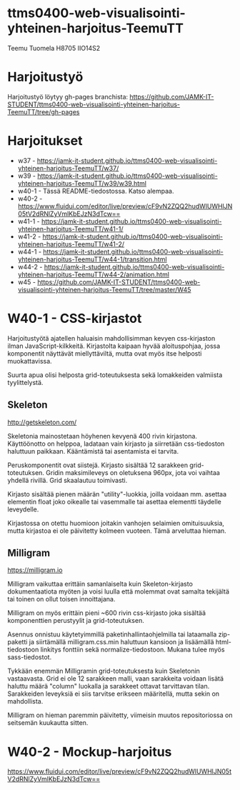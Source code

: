 # ttms0400-web-visualisointi-yhteinen-harjoitus-TeemuTT

Teemu Tuomela
H8705
IIO14S2

# Harjoitustyö
Harjoitustyö löytyy gh-pages branchista: https://github.com/JAMK-IT-STUDENT/ttms0400-web-visualisointi-yhteinen-harjoitus-TeemuTT/tree/gh-pages

# Harjoitukset
* w37 - https://jamk-it-student.github.io/ttms0400-web-visualisointi-yhteinen-harjoitus-TeemuTT/w37/
* w39 - https://jamk-it-student.github.io/ttms0400-web-visualisointi-yhteinen-harjoitus-TeemuTT/w39/w39.html
* w40-1 - Tässä README-tiedostossa. Katso alempaa.
* w40-2 - https://www.fluidui.com/editor/live/preview/cF9vN2ZQQ2hudWlUWHlJN05tV2dRNlZyVmlKbEJzN3dTcw==
* w41-1 - https://jamk-it-student.github.io/ttms0400-web-visualisointi-yhteinen-harjoitus-TeemuTT/w41-1/
* w41-2 - https://jamk-it-student.github.io/ttms0400-web-visualisointi-yhteinen-harjoitus-TeemuTT/w41-2/
* w44-1 - https://jamk-it-student.github.io/ttms0400-web-visualisointi-yhteinen-harjoitus-TeemuTT/w44-1/transition.html
* w44-2 - https://jamk-it-student.github.io/ttms0400-web-visualisointi-yhteinen-harjoitus-TeemuTT/w44-2/animation.html
* w45 - https://github.com/JAMK-IT-STUDENT/ttms0400-web-visualisointi-yhteinen-harjoitus-TeemuTT/tree/master/W45

# W40-1 - CSS-kirjastot
Harjoitustyötä ajatellen haluaisin mahdollisimman kevyen css-kirjaston ilman JavaScript-kilkkeitä. Kirjastolta kaipaan hyvää aloituspohjaa, jossa komponentit näyttävät miellyttäviltä, mutta ovat myös itse helposti muokattavissa.  

Suurta apua olisi helposta grid-toteutuksesta sekä lomakkeiden valmiista tyylittelystä.  

## Skeleton
http://getskeleton.com/  

Skeletonia mainostetaan höyhenen kevyenä 400 rivin kirjastona. Käyttöönotto on helppoa, ladataan vain kirjasto ja siirretään css-tiedoston haluttuun paikkaan. Kääntämistä tai asentamista ei tarvita.  

Peruskomponentit ovat siistejä. Kirjasto sisältää 12 sarakkeen grid-toteutuksen. Gridin maksimileveys on oletuksena 960px, jota voi vaihtaa yhdellä rivillä. Grid skaalautuu toimivasti.  

Kirjasto sisältää pienen määrän "utility"-luokkia, joilla voidaan mm. asettaa elementin float joko oikealle tai vasemmalle tai asettaa elementti täydelle leveydelle.  

Kirjastossa on otettu huomioon joitakin vanhojen selaimien omituisuuksia, mutta kirjastoa ei ole päivitetty kolmeen vuoteen. Tämä arveluttaa hieman.  

## Milligram
https://milligram.io  

Milligram vaikuttaa erittäin samanlaiselta kuin Skeleton-kirjasto  dokumentaatiota myöten ja voisi luulla että molemmat ovat samalta tekijältä tai toinen on ollut toisen innoittajana.  

Milligram on myös erittäin pieni ~600 rivin css-kirjasto joka sisältää komponenttien perustyylit ja grid-toteutuksen.  

Asennus onnistuu käytetyimmillä paketinhallintaohjelmilla tai lataamalla zip-paketti ja siirtämällä milligram.css.min haluttuun kansioon ja lisäämällä html-tiedostoon linkitys fonttiin sekä normalize-tiedostoon. Mukana tulee myös sass-tiedostot.  

Tykkään enemmän Milligramin grid-toteutuksesta kuin Skeletonin vastaavasta. Grid ei ole 12 sarakkeen malli, vaan sarakkeita voidaan lisätä haluttu määrä "column" luokalla ja sarakkeet ottavat tarvittavan tilan. Sarakkeiden leveyksiä ei siis tarvitse erikseen määritellä, mutta sekin on mahdollista.  

Milligram on hieman paremmin päivitetty, viimeisin muutos repositoriossa on seitsemän kuukautta sitten.  


# W40-2 - Mockup-harjoitus
https://www.fluidui.com/editor/live/preview/cF9vN2ZQQ2hudWlUWHlJN05tV2dRNlZyVmlKbEJzN3dTcw==

